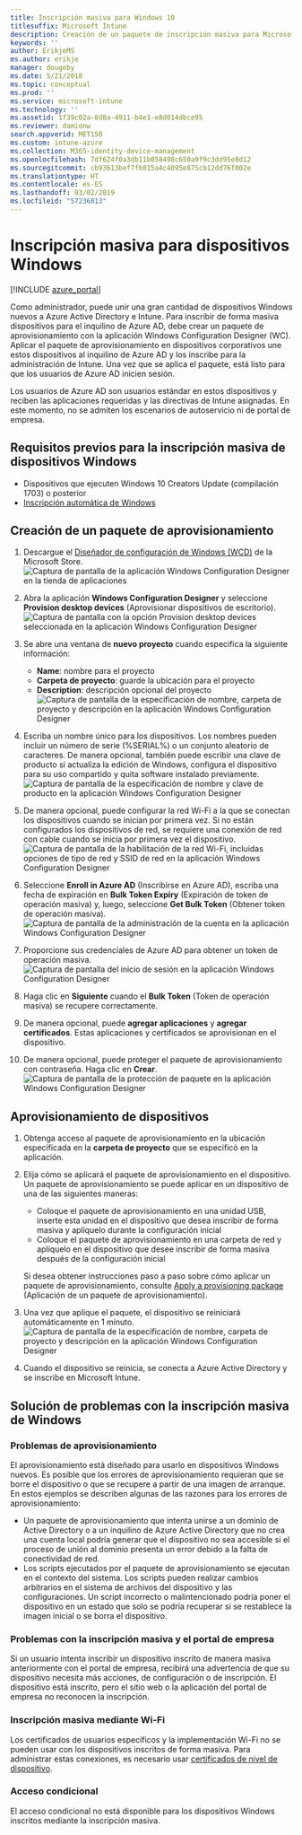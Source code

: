 ```yaml
---
title: Inscripción masiva para Windows 10
titlesuffix: Microsoft Intune
description: Creación de un paquete de inscripción masiva para Microsoft Intune
keywords: ''
author: ErikjeMS
ms.author: erikje
manager: dougeby
ms.date: 5/21/2018
ms.topic: conceptual
ms.prod: ''
ms.service: microsoft-intune
ms.technology: ''
ms.assetid: 1f39c02a-8d8a-4911-b4e1-e8d014dbce95
ms.reviewer: damionw
search.appverid: MET150
ms.custom: intune-azure
ms.collection: M365-identity-device-management
ms.openlocfilehash: 7df624f0a3db11b058498c650a9f9c3dd95e8d12
ms.sourcegitcommit: cb93613bef7f6015a4c4095e875cb12dd76f002e
ms.translationtype: HT
ms.contentlocale: es-ES
ms.lasthandoff: 03/02/2019
ms.locfileid: "57236813"
---
```

# <a name="bulk-enrollment-for-windows-devices"></a>Inscripción masiva para dispositivos Windows

[!INCLUDE [azure_portal](./includes/azure_portal.md)]

Como administrador, puede unir una gran cantidad de dispositivos Windows nuevos a Azure Active Directory e Intune. Para inscribir de forma masiva dispositivos para el inquilino de Azure AD, debe crear un paquete de aprovisionamiento con la aplicación Windows Configuration Designer (WC). Aplicar el paquete de aprovisionamiento en dispositivos corporativos une estos dispositivos al inquilino de Azure AD y los inscribe para la administración de Intune. Una vez que se aplica el paquete, está listo para que los usuarios de Azure AD inicien sesión.

Los usuarios de Azure AD son usuarios estándar en estos dispositivos y reciben las aplicaciones requeridas y las directivas de Intune asignadas. En este momento, no se admiten los escenarios de autoservicio ni de portal de empresa.

## <a name="prerequisites-for-windows-devices-bulk-enrollment"></a>Requisitos previos para la inscripción masiva de dispositivos Windows

- Dispositivos que ejecuten Windows 10 Creators Update (compilación 1703) o posterior
- [Inscripción automática de Windows](windows-enroll.md#enable-windows-10-automatic-enrollment)

## <a name="create-a-provisioning-package"></a>Creación de un paquete de aprovisionamiento

1. Descargue el [Diseñador de configuración de Windows (WCD)](https://www.microsoft.com/store/apps/9nblggh4tx22) de la Microsoft Store.
   ![Captura de pantalla de la aplicación Windows Configuration Designer en la tienda de aplicaciones](media/bulk-enroll-store.png)

2. Abra la aplicación **Windows Configuration Designer** y seleccione **Provision desktop devices** (Aprovisionar dispositivos de escritorio).
   ![Captura de pantalla con la opción Provision desktop devices seleccionada en la aplicación Windows Configuration Designer](media/bulk-enroll-select.png)

3. Se abre una ventana de **nuevo proyecto** cuando especifica la siguiente información:
   - **Name**: nombre para el proyecto
   - **Carpeta de proyecto**: guarde la ubicación para el proyecto
   - **Description**: descripción opcional del proyecto ![Captura de pantalla de la especificación de nombre, carpeta de proyecto y descripción en la aplicación Windows Configuration Designer](media/bulk-enroll-name.png)

4. Escriba un nombre único para los dispositivos. Los nombres pueden incluir un número de serie (%SERIAL%) o un conjunto aleatorio de caracteres. De manera opcional, también puede escribir una clave de producto si actualiza la edición de Windows, configura el dispositivo para su uso compartido y quita software instalado previamente.
   ![Captura de pantalla de la especificación de nombre y clave de producto en la aplicación Windows Configuration Designer](media/bulk-enroll-device.png)

5. De manera opcional, puede configurar la red Wi-Fi a la que se conectan los dispositivos cuando se inician por primera vez.  Si no están configurados los dispositivos de red, se requiere una conexión de red con cable cuando se inicia por primera vez el dispositivo.
   ![Captura de pantalla de la habilitación de la red Wi-Fi, incluidas opciones de tipo de red y SSID de red en la aplicación Windows Configuration Designer](media/bulk-enroll-network.png)

6. Seleccione **Enroll in Azure AD** (Inscribirse en Azure AD), escriba una fecha de expiración en **Bulk Token Expiry** (Expiración de token de operación masiva) y, luego, seleccione **Get Bulk Token** (Obtener token de operación masiva).
   ![Captura de pantalla de la administración de la cuenta en la aplicación Windows Configuration Designer](media/bulk-enroll-account.png)

7. Proporcione sus credenciales de Azure AD para obtener un token de operación masiva.
   ![Captura de pantalla del inicio de sesión en la aplicación Windows Configuration Designer](media/bulk-enroll-cred.png)

8. Haga clic en **Siguiente** cuando el **Bulk Token** (Token de operación masiva) se recupere correctamente.

9. De manera opcional, puede **agregar aplicaciones** y **agregar certificados**. Estas aplicaciones y certificados se aprovisionan en el dispositivo.

10. De manera opcional, puede proteger el paquete de aprovisionamiento con contraseña.  Haga clic en **Crear**.
    ![Captura de pantalla de la protección de paquete en la aplicación Windows Configuration Designer](media/bulk-enroll-create.png)

## <a name="provision-devices"></a>Aprovisionamiento de dispositivos

1. Obtenga acceso al paquete de aprovisionamiento en la ubicación especificada en la **carpeta de proyecto** que se especificó en la aplicación.

2. Elija cómo se aplicará el paquete de aprovisionamiento en el dispositivo.  Un paquete de aprovisionamiento se puede aplicar en un dispositivo de una de las siguientes maneras:
   - Coloque el paquete de aprovisionamiento en una unidad USB, inserte esta unidad en el dispositivo que desea inscribir de forma masiva y aplíquelo durante la configuración inicial
   - Coloque el paquete de aprovisionamiento en una carpeta de red y aplíquelo en el dispositivo que desee inscribir de forma masiva después de la configuración inicial

   Si desea obtener instrucciones paso a paso sobre cómo aplicar un paquete de aprovisionamiento, consulte [Apply a provisioning package](https://technet.microsoft.com/itpro/windows/configure/provisioning-apply-package) (Aplicación de un paquete de aprovisionamiento).

3. Una vez que aplique el paquete, el dispositivo se reiniciará automáticamente en 1 minuto.
   ![Captura de pantalla de la especificación de nombre, carpeta de proyecto y descripción en la aplicación Windows Configuration Designer](media/bulk-enroll-add.png)

4. Cuando el dispositivo se reinicia, se conecta a Azure Active Directory y se inscribe en Microsoft Intune.

## <a name="troubleshooting-windows-bulk-enrollment"></a>Solución de problemas con la inscripción masiva de Windows

### <a name="provisioning-issues"></a>Problemas de aprovisionamiento
El aprovisionamiento está diseñado para usarlo en dispositivos Windows nuevos. Es posible que los errores de aprovisionamiento requieran que se borre el dispositivo o que se recupere a partir de una imagen de arranque. En estos ejemplos se describen algunas de las razones para los errores de aprovisionamiento:

- Un paquete de aprovisionamiento que intenta unirse a un dominio de Active Directory o a un inquilino de Azure Active Directory que no crea una cuenta local podría generar que el dispositivo no sea accesible si el proceso de unión al dominio presenta un error debido a la falta de conectividad de red.
- Los scripts ejecutados por el paquete de aprovisionamiento se ejecutan en el contexto del sistema. Los scripts pueden realizar cambios arbitrarios en el sistema de archivos del dispositivo y las configuraciones. Un script incorrecto o malintencionado podría poner el dispositivo en un estado que solo se podría recuperar si se restablece la imagen inicial o se borra el dispositivo.

### <a name="problems-with-bulk-enrollment-and-company-portal"></a>Problemas con la inscripción masiva y el portal de empresa
Si un usuario intenta inscribir un dispositivo inscrito de manera masiva anteriormente con el portal de empresa, recibirá una advertencia de que su dispositivo necesita más acciones, de configuración o de inscripción. El dispositivo está inscrito, pero el sitio web o la aplicación del portal de empresa no reconocen la inscripción.

### <a name="bulk-enrollment-with-wi-fi"></a>Inscripción masiva mediante Wi-Fi 

Los certificados de usuarios específicos y la implementación Wi-Fi no se pueden usar con los dispositivos inscritos de forma masiva. Para administrar estas conexiones, es necesario usar [certificados de nivel de dispositivo](certificates-configure.md). 

### <a name="conditional-access"></a>Acceso condicional
El acceso condicional no está disponible para los dispositivos Windows inscritos mediante la inscripción masiva.
